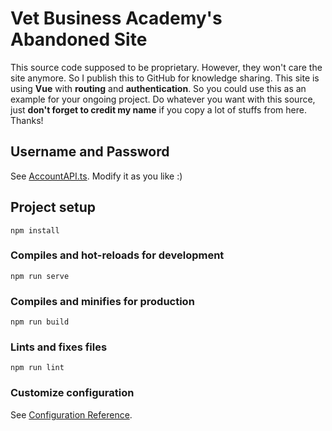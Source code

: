 # Vet Business Academy's Abandoned Site

This source code supposed to be proprietary. However, they won't care the site anymore. So I publish this to GitHub for knowledge sharing. This site is using **Vue** with **routing** and **authentication**. So you could use this as an example for your ongoing project. Do whatever you want with this source, just **don't forget to credit my name** if you copy a lot of stuffs from here. Thanks!

## Username and Password

See [AccountAPI.ts](https://github.com/Thor-x86/vet-business-academy/blob/master/src/api/AccountAPI.ts). Modify it as you like :)

## Project setup

```
npm install
```

### Compiles and hot-reloads for development

```
npm run serve
```

### Compiles and minifies for production

```
npm run build
```

### Lints and fixes files

```
npm run lint
```

### Customize configuration

See [Configuration Reference](https://cli.vuejs.org/config/).
